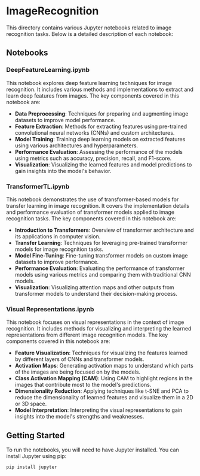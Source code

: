 # ImageRecognition

This directory contains various Jupyter notebooks related to image recognition tasks. Below is a detailed description of each notebook:

## Notebooks

### DeepFeatureLearning.ipynb

This notebook explores deep feature learning techniques for image recognition. It includes various methods and implementations to extract and learn deep features from images. The key components covered in this notebook are:

- **Data Preprocessing**: Techniques for preparing and augmenting image datasets to improve model performance.
- **Feature Extraction**: Methods for extracting features using pre-trained convolutional neural networks (CNNs) and custom architectures.
- **Model Training**: Training deep learning models on extracted features using various architectures and hyperparameters.
- **Performance Evaluation**: Assessing the performance of the models using metrics such as accuracy, precision, recall, and F1-score.
- **Visualization**: Visualizing the learned features and model predictions to gain insights into the model's behavior.

### TransformerTL.ipynb

This notebook demonstrates the use of transformer-based models for transfer learning in image recognition. It covers the implementation details and performance evaluation of transformer models applied to image recognition tasks. The key components covered in this notebook are:

- **Introduction to Transformers**: Overview of transformer architecture and its applications in computer vision.
- **Transfer Learning**: Techniques for leveraging pre-trained transformer models for image recognition tasks.
- **Model Fine-Tuning**: Fine-tuning transformer models on custom image datasets to improve performance.
- **Performance Evaluation**: Evaluating the performance of transformer models using various metrics and comparing them with traditional CNN models.
- **Visualization**: Visualizing attention maps and other outputs from transformer models to understand their decision-making process.

### Visual Representations.ipynb

This notebook focuses on visual representations in the context of image recognition. It includes methods for visualizing and interpreting the learned representations from different image recognition models. The key components covered in this notebook are:

- **Feature Visualization**: Techniques for visualizing the features learned by different layers of CNNs and transformer models.
- **Activation Maps**: Generating activation maps to understand which parts of the images are being focused on by the models.
- **Class Activation Mapping (CAM)**: Using CAM to highlight regions in the images that contribute most to the model's predictions.
- **Dimensionality Reduction**: Applying techniques like t-SNE and PCA to reduce the dimensionality of learned features and visualize them in a 2D or 3D space.
- **Model Interpretation**: Interpreting the visual representations to gain insights into the model's strengths and weaknesses.

## Getting Started

To run the notebooks, you will need to have Jupyter installed. You can install Jupyter using pip:

```bash
pip install jupyter
